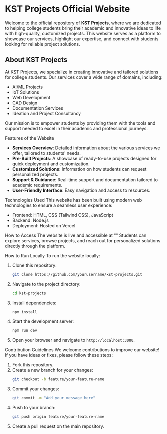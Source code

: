 # KST Projects Official Website

Welcome to the official repository of **KST Projects**, where we are dedicated to helping college students bring their academic and innovative ideas to life with high-quality, customized projects. This website serves as a platform to showcase our services, highlight our expertise, and connect with students looking for reliable project solutions.

## About KST Projects
At KST Projects, we specialize in creating innovative and tailored solutions for college students. Our services cover a wide range of domains, including:
- AI/ML Projects
- IoT Solutions
- Web Development
- CAD Design
- Documentation Services
- Ideation and Project Consultancy

Our mission is to empower students by providing them with the tools and support needed to excel in their academic and professional journeys.

Features of the Website
- **Services Overview**: Detailed information about the various services we offer, tailored to students' needs.
- **Pre-Built Projects**: A showcase of ready-to-use projects designed for quick deployment and customization.
- **Customized Solutions**: Information on how students can request personalized projects.
- **Support & Guidance**: Real-time support and documentation tailored to academic requirements.
- **User-Friendly Interface**: Easy navigation and access to resources.

Technologies Used
This website has been built using modern web technologies to ensure a seamless user experience:
- Frontend: HTML, CSS (Tailwind CSS), JavaScript
- Backend: Node.js
- Deployment: Hosted on Vercel

How to Access
The website is live and accessible at "" Students can explore services, browse projects, and reach out for personalized solutions directly through the platform.

How to Run Locally
To run the website locally:
1. Clone this repository:
   ```bash
   git clone https://github.com/yourusername/kst-projects.git
   ```
2. Navigate to the project directory:
   ```bash
   cd kst-projects
   ```
3. Install dependencies:
   ```bash
   npm install
   ```
4. Start the development server:
   ```bash
   npm run dev
   ```
5. Open your browser and navigate to `http://localhost:3000`.

Contribution Guidelines
We welcome contributions to improve our website! If you have ideas or fixes, please follow these steps:
1. Fork this repository.
2. Create a new branch for your changes:
   ```bash
   git checkout -b feature/your-feature-name
   ```
3. Commit your changes:
   ```bash
   git commit -m "Add your message here"
   ```
4. Push to your branch:
   ```bash
   git push origin feature/your-feature-name
   ```
5. Create a pull request on the main repository.


